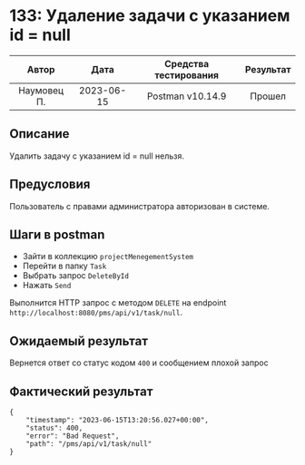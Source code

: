 # 133: Удаление задачи с указанием id = null

|    Автор    |    Дата    | Средства тестирования | Результат |
|:-----------:|:----------:|:---------------------:|:---------:|
| Наумовец П. | 2023-06-15 |   Postman v10.14.9    |  Прошел   |

## Описание

Удалить задачу с указанием id = null нельзя.

## Предусловия

Пользователь с правами администратора авторизован в системе.

## Шаги в postman

* Зайти в коллекцию `projectMenegementSystem`
* Перейти в папку `Task`
* Выбрать запрос `DeleteById`
* Нажать `Send`

Выполнится HTTP запрос с методом `DELETE` на endpoint `http://localhost:8080/pms/api/v1/task/null`.

## Ожидаемый результат

Вернется ответ со статус кодом `400` и сообщением плохой запрос

## Фактический результат

```
{
    "timestamp": "2023-06-15T13:20:56.027+00:00",
    "status": 400,
    "error": "Bad Request",
    "path": "/pms/api/v1/task/null"
}
```